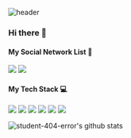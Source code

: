 ![header](https://capsule-render.vercel.app/api?type=slice&height=300&section=header&text=Student-404&fontSize=70&color=timeGradient&animation=fadeIn&fontAlign=60&rotate=19.5&fontAlignY=43)
### Hi there 👋

<!--
**student-404-error/student-404-error** is a ✨ _special_ ✨ repository because its `README.md` (this file) appears on your GitHub profile.

Here are some ideas to get you started:

- 🔭 I’m currently working on ...
- 🌱 I’m currently learning ...
- 👯 I’m looking to collaborate on ...
- 🤔 I’m looking for help with ...
- 💬 Ask me about ...
- 📫 How to reach me: ...
- 😄 Pronouns: ...
- ⚡ Fun fact: ...
-->

#### My Social Network List 📱
<a href="https://www.instagram.com/404_engineeringstudent/" target="_blank"><img src="https://img.shields.io/badge/instagram-E4405F?style=for-the-badge&logo=Instagram&logoColor=white"/></a> <a href="https://github.com/student-404-error/" target="_blank"><img src="https://img.shields.io/badge/GitHub-181717?style=for-the-badge&logo=GitHub&logoColor=white"/></a>


#### My Tech Stack 💻
<img src="https://img.shields.io/badge/Python-3776AB?style=for-the-badge&logo=Python&logoColor=lightyellow"> <img src="https://img.shields.io/badge/Django-092E20?style=for-the-badge&logo=Django&logoColor=white"> <img src="https://img.shields.io/badge/C-A8B9CC?style=for-the-badge&logo=C&logoColor=white"> <img src="https://img.shields.io/badge/HTML5-E34F26?style=for-the-badge&logo=HTML5&logoColor=white"> <img src="https://img.shields.io/badge/CSS3-1572B6?style=for-the-badge&logo=CSS3&logoColor=white"> <img src="https://img.shields.io/badge/JavaScript-F7DF1E?style=for-the-badge&logo=JavaScript&logoColor=white">

![student-404-error's github stats](https://github-readme-stats.vercel.app/api?username=student-404-error&show_icons=true)

